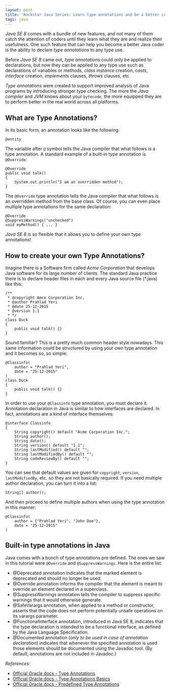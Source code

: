 ```yaml
---
layout: post
title: 'Rockstar Java Series: Learn type annotations and be a better coder'
tags: java
---
```


*Java SE 8* comes with a bundle of new features, and not many of them catch the attention of coders until they learn what they are and realize their usefulness. One such feature that can help you become a better Java coder is the ability to declare *type annotations* to any type use.<!--more-->

Before *Java SE 8* came out, *type annotations* could only be applied to declarations, but now they can be applied to any type use such as declarations of variables or methods, *class instance* creation, *casts*, *interface* creation, *implements* clauses, *throws* clauses, etc.

*Type annotations* were created to support improved analysis of Java programs by introducing stronger type checking. The more the *Java compiler* and *JVM* knows about your `bytecode`, the more equipped they are to perform better in the real world across all platforms.

What are Type Annotations?
--------------------------

In its basic form, an annotation looks like the following:

	@entity

The variable after `@` symbol tells the Java compiler that what follows is a type annotation. A standard example of a built-in type annotation is `@Override`:

	@Override
	public void talk()
	{
		System.out.println("I am an overridden method");
	}

The `@Override` type annotation tells the Java compiler that what follows is an overridden method from the base class. Of course, you can even place multiple type annotations for the same declaration:

	@Override
	@SuppressWarnings("unchecked")
	void myMethod() { ... }

*Java SE 8* is so flexible that it allows you to define your own type annotations!

How to create your own Type Annotations?
----------------------------------------

Imagine there is a Software firm called *Acme Corporation* that develops Java software for its large number of clients. The standard Java practice there is to declare header files in each and every Java source file (\*.java) like this:

    /**
     * @copyright Amce Corporation Inc.
     * @author Prahlad Yeri
     * @date 25-12-2015
     * @version 1.1
     * */
    class Duck 
    {
        public void talk() {}
    }

Sound familiar? This is a pretty much common header style nowadays. This same information could be structured by using your own type annotation and it becomes so, so simple:

    @Classinfo(
        author = "Prahlad Yeri",
        date = "25-12-2015"
    )
    class Duck 
    {
        public void talk() {}
    }

In order to use your `@Classinfo` type annotation, you must declare it. Annotation declaration in Java is similar to how interfaces are declared. In fact, annotations are a kind of interface themselves:

    @interface Classinfo 
    {
        String copyright() default "Acme Corporation Inc.";
        String author();
        String date();
        String version() default "1.1";
        String lastModified() default "";
        String lastModifiedBy() default "";
        String codeReviewBy() default ""; 
    }

You can see that default values are given for `copyright`, `version`, `lastModifiedBy`, etc. so they are not basically required. If you need multiple author declaration, you can turn it into a list:

	String[] author();

And then proceed to define multiple authors when using the type annotation in this manner:

    @Classinfo(
        author = {"Prahlad Yeri", "John Doe"},
        date = "25-12-2015"
    )

Built-in type annotations in Java
---------------------------------

Java comes with a bunch of type annotations pre defined. The ones we saw in this tutorial were `@Override` and `@SuppressWarnings`. Here is the entire list:

- @Deprecated annotation indicates that the marked element is deprecated and should no longer be used.
- @Override annotation informs the compiler that the element is meant to override an element declared in a superclass.
- @SuppressWarnings annotation tells the compiler to suppress specific warnings that it would otherwise generate.
- @SafeVarargs annotation, when applied to a method or constructor, asserts that the code does not perform potentially unsafe operations on its varargs parameter.
- @FunctionalInterface annotation, introduced in Java SE 8, indicates that the type declaration is intended to be a functional interface, as defined by the Java Language Specification.
- @Documented annotation (*only to be used in case of annotation declaration*) indicates that whenever the specified annotation is used those elements should be documented using the Javadoc tool. (By default, annotations are not included in Javadoc.)

*References:*

- [Official Oracle docs - Type Annotations](https://docs.oracle.com/javase/tutorial/java/annotations/index.html)
- [Official Oracle docs - Type Annotations Basics](https://docs.oracle.com/javase/tutorial/java/annotations/basics.html)
- [Official Oracle docs - Predefined Type Annotations](https://docs.oracle.com/javase/tutorial/java/annotations/predefined.html)
